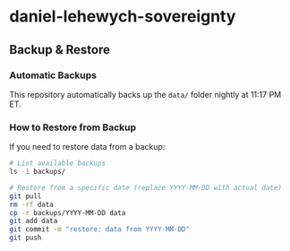 # daniel-lehewych-sovereignty

## Backup & Restore

### Automatic Backups
This repository automatically backs up the `data/` folder nightly at 11:17 PM ET.

### How to Restore from Backup

If you need to restore data from a backup:

```bash
# List available backups
ls -1 backups/

# Restore from a specific date (replace YYYY-MM-DD with actual date)
git pull
rm -rf data
cp -r backups/YYYY-MM-DD data
git add data
git commit -m "restore: data from YYYY-MM-DD"
git push
